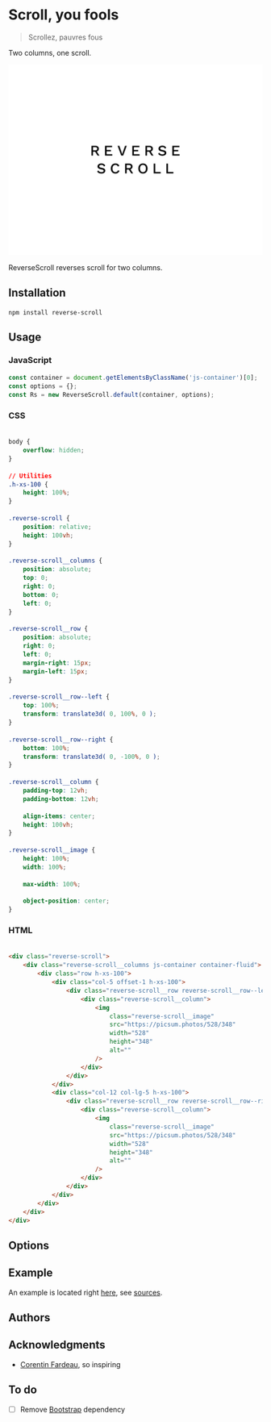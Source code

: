 # Scroll, you fools

> Scrollez, pauvres fous

Two columns, one scroll.

![Reverse scroll](screenshot.jpg)

ReverseScroll reverses scroll for two columns.

## Installation

```
npm install reverse-scroll
```

## Usage

### JavaScript

```javascript
const container = document.getElementsByClassName('js-container')[0];
const options = {};
const Rs = new ReverseScroll.default(container, options);
```

### CSS

```css

body {
	overflow: hidden;
}

// Utilities
.h-xs-100 {
	height: 100%;
}

.reverse-scroll {
	position: relative;
	height: 100vh;
}

.reverse-scroll__columns {
	position: absolute;
	top: 0;
	right: 0;
	bottom: 0;
	left: 0;
}

.reverse-scroll__row {
	position: absolute;
	right: 0;
	left: 0;
	margin-right: 15px;
	margin-left: 15px;
}

.reverse-scroll__row--left {
	top: 100%;
	transform: translate3d( 0, 100%, 0 );
}

.reverse-scroll__row--right {
	bottom: 100%;
	transform: translate3d( 0, -100%, 0 );
}

.reverse-scroll__column {
	padding-top: 12vh;
	padding-bottom: 12vh;

	align-items: center;
	height: 100vh;
}

.reverse-scroll__image {
	height: 100%;
	width: 100%;

	max-width: 100%;

	object-position: center;
}

```

### HTML

```html

<div class="reverse-scroll">
	<div class="reverse-scroll__columns js-container container-fluid">
		<div class="row h-xs-100">
			<div class="col-5 offset-1 h-xs-100">
				<div class="reverse-scroll__row reverse-scroll__row--left js-row-left">
					<div class="reverse-scroll__column">
						<img
							class="reverse-scroll__image"
							src="https://picsum.photos/528/348"
							width="528"
							height="348"
							alt=""
						/>
					</div>
				</div>
			</div>
			<div class="col-12 col-lg-5 h-xs-100">
				<div class="reverse-scroll__row reverse-scroll__row--right js-row-right">
					<div class="reverse-scroll__column">
						<img
							class="reverse-scroll__image"
							src="https://picsum.photos/528/348"
							width="528"
							height="348"
							alt=""
						/>
					</div>
				</div>
			</div>
		</div>
	</div>
</div>

```

## Options

## Example

An example is located right [here](https://19h47.github.io/reverse-scroll/), see [sources](/example/index.html).

## Authors

## Acknowledgments

- [Corentin Fardeau](https://github.com/Corentinfardeau/horizontal-scroll), so inspiring

## To do

- [ ] Remove [Bootstrap](https://getbootstrap.com/) dependency
